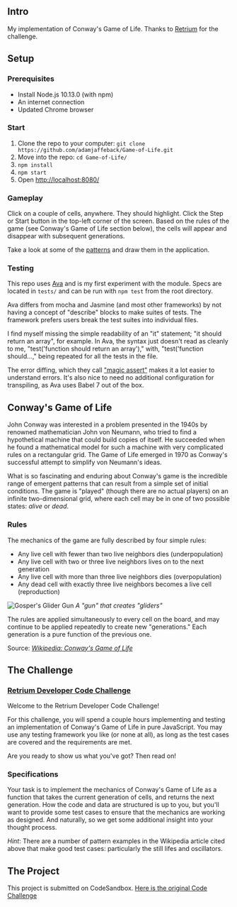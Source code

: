 ## Intro

My implementation of Conway's Game of Life. Thanks to [Retrium](https://github.com/Retrium/dev-candidate) for the challenge.

## Setup

### Prerequisites

- Install Node.js 10.13.0 (with npm)
- An internet connection
- Updated Chrome browser

### Start

1. Clone the repo to your computer: `git clone https://github.com/adamjaffeback/Game-of-Life.git`
1. Move into the repo: `cd Game-of-Life/`
1. `npm install`
1. `npm start`
1. Open [http://localhost:8080/](http://localhost:8080/)

### Gameplay

Click on a couple of cells, anywhere. They should highlight. Click the Step or Start button in the top-left corner of the screen. Based on the rules of the game (see Conway's Game of Life section below), the cells will appear and disappear with subsequent generations.

Take a look at some of the [patterns](https://en.wikipedia.org/wiki/Conway%27s_Game_of_Life#Examples_of_patterns) and draw them in the application.

### Testing

This repo uses [Ava](https://github.com/avajs/ava) and is my first experiment with the module. Specs are located in `tests/` and can be run with `npm test` from the root directory.

Ava differs from mocha and Jasmine (and most other frameworks) by not having a concept of "describe" blocks to make suites of tests. The framework prefers users break the test suites into individual files.

I find myself missing the simple readability of an "it" statement; "it should return an array", for example. In Ava, the syntax just doesn't read as cleanly to me, "test('function should return an array')," with, "test('function should...," being repeated for all the tests in the file.

The error diffing, which they call ["magic assert"](https://github.com/avajs/ava#magic-assert) makes it a lot easier to understand errors. It's also nice to need no additional configuration for transpiling, as Ava uses Babel 7 out of the box.

## Conway's Game of Life

John Conway was interested in a problem presented in the 1940s by renowned mathematician John von Neumann, who tried to find a hypothetical machine that could build copies of itself. He succeeded when he found a mathematical model for such a machine with very complicated rules on a rectangular grid. The Game of Life emerged in 1970 as Conway's successful attempt to simplify von Neumann's ideas.

What is so fascinating and enduring about Conway's game is the incredible range of emergent patterns that can result from a simple set of initial conditions. The game is "played" (though there are no actual players) on an infinite two-dimensional grid, where each cell may be in one of two possible states: _alive_ or _dead_.


### Rules

The mechanics of the game are fully described by four simple rules:

- Any live cell with fewer than two live neighbors dies (underpopulation)
- Any live cell with two or three live neighbors lives on to the next generation
- Any live cell with more than three live neighbors dies (overpopulation)
- Any dead cell with exactly three live neighbors becomes a live cell (reproduction)

![Gosper's Glider Gun](https://upload.wikimedia.org/wikipedia/commons/e/e5/Gospers_glider_gun.gif) _A "gun" that creates "gliders"_

The rules are applied simultaneously to every cell on the board, and may continue to be applied repeatedly to create new "generations." Each generation is a pure function of the previous one.

Source: [_Wikipedia: Conway's Game of Life_](https://en.wikipedia.org/wiki/Conway%27s_Game_of_Life)

## The Challenge

### [Retrium Developer Code Challenge](https://github.com/Retrium/dev-candidate)

Welcome to the Retrium Developer Code Challenge!

For this challenge, you will spend a couple hours implementing and testing an implementation of Conway's Game of Life in pure JavaScript. You may use any testing framework you like (or none at all), as long as the test cases are covered and the requirements are met.

Are you ready to show us what you've got? Then read on!

### Specifications

Your task is to implement the mechanics of Conway's Game of Life as a function that takes the current generation of cells, and returns the next generation. How the code and data are structured is up to you, but you'll want to provide some test cases to ensure that the mechanics are working as designed. And naturally, so we get some additional insight into your thought process.

_Hint_: There are a number of pattern examples in the Wikipedia article cited above that make good test cases: particularly the still lifes and oscillators.

## The Project

This project is submitted on CodeSandbox. [Here is the original Code Challenge](https://codesandbox.io/s/github/Retrium/dev-candidate/tree/master/code-challenge)
